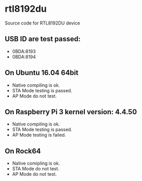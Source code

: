 rtl8192du
=========

Source code for RTL8192DU device


## USB ID are test passed:
* 0BDA:8193
* 0BDA:8194

## On Ubuntu 16.04 64bit
* Native compiling is ok.
* STA Mode testing is passed.
* AP Mode do not test.

## On Raspberry Pi 3 kernel version: 4.4.50
* Native compiling is ok.
* STA Mode testing is passed.
* AP Mode testing is failed.

## On Rock64 
* Native comipling is ok.
* STA Mode do not test.
* AP Mode do not test.


